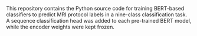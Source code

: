 This repository contains the Python source code for training BERT-based classifiers to predict MRI protocol labels in a nine-class classification task. A sequence classification head was added to each pre-trained BERT model, while the encoder weights were kept frozen. 
